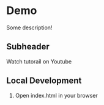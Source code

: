 # Demo

Some description!

## Subheader

Watch tutorail on Youtube

## Local Development

1. Open index.html in your browser
